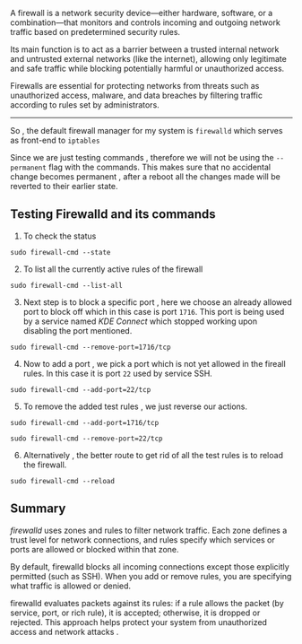 A firewall is a network security device—either hardware, software, or a combination—that monitors and controls incoming and outgoing network traffic based on predetermined security rules. 

Its main function is to act as a barrier between a trusted internal network and untrusted external networks (like the internet), allowing only legitimate and safe traffic while blocking potentially harmful or unauthorized access. 

Firewalls are essential for protecting networks from threats such as unauthorized access, malware, and data breaches by filtering traffic according to rules set by administrators.

---

So , the default firewall manager for my system is `firewalld` which serves as front-end to `iptables`

Since we are just testing commands , therefore we will not be using the `--permanent` flag with the commands.
This makes sure that no accidental change becomes permanent , after a reboot all the changes made will be reverted to their earlier state.

## Testing Firewalld and its commands

1. To check the status 

```
sudo firewall-cmd --state
```

2. To list all the currently active rules of the firewall

```
sudo firewall-cmd --list-all
```

3. Next step is to block a specific port , here we choose an already allowed port to block off which in this case is port `1716`.
   This port is being used by a service named _KDE Connect_ which stopped working upon disabling the port mentioned.

```
sudo firewall-cmd --remove-port=1716/tcp
```

4. Now to add a port , we pick a port which is not yet allowed in the fireall rules. In this case it is port `22` used by service SSH.

```
sudo firewall-cmd --add-port=22/tcp
```

5. To remove the added test rules , we just reverse our actions.

```
sudo firewall-cmd --add-port=1716/tcp
```

```
sudo firewall-cmd --remove-port=22/tcp
```

6. Alternatively , the better route to get rid of all the test rules is to reload the firewall.

```
sudo firewall-cmd --reload
```

## Summary



_firewalld_ uses zones and rules to filter network traffic. Each zone defines a trust level for network connections, and rules specify which services or ports are allowed or blocked within that zone.

By default, firewalld blocks all incoming connections except those explicitly permitted (such as SSH). When you add or remove rules, you are specifying what traffic is allowed or denied.

firewalld evaluates packets against its rules: if a rule allows the packet (by service, port, or rich rule), it is accepted; otherwise, it is dropped or rejected. This approach helps protect your system from unauthorized access and network attacks
.
